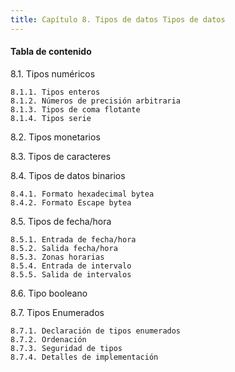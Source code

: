 ```yaml
---
title: Capítulo 8. Tipos de datos Tipos de datos
---
```


#### Tabla de contenido

8.1. Tipos numéricos

    8.1.1. Tipos enteros
    8.1.2. Números de precisión arbitraria
    8.1.3. Tipos de coma flotante
    8.1.4. Tipos serie

8.2. Tipos monetarios

8.3. Tipos de caracteres

8.4. Tipos de datos binarios

    8.4.1. Formato hexadecimal bytea
    8.4.2. Formato Escape bytea

8.5. Tipos de fecha/hora

    8.5.1. Entrada de fecha/hora
    8.5.2. Salida fecha/hora
    8.5.3. Zonas horarias
    8.5.4. Entrada de intervalo
    8.5.5. Salida de intervalos

8.6. Tipo booleano

8.7. Tipos Enumerados

    8.7.1. Declaración de tipos enumerados
    8.7.2. Ordenación
    8.7.3. Seguridad de tipos
    8.7.4. Detalles de implementación
